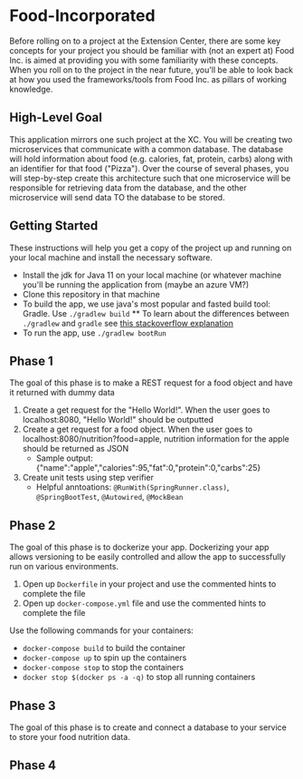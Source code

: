 # Food-Incorporated
Before rolling on to a project at the Extension Center, there are some key concepts for your project you should be familiar with (not an expert at) Food Inc. is aimed at providing you with some familiarity with these concepts. When you roll on to the project in the near future, you'll be able to look back at how you used the frameworks/tools from Food Inc. as pillars of working knowledge.

## High-Level Goal
This application mirrors one such project at the XC. You will be creating two microservices that communicate with a common database. The database will hold information about food (e.g. calories, fat, protein, carbs) along with an identifier for that food ("Pizza"). Over the course of several phases, you will step-by-step create this architecture such that one microservice will be responsible for retrieving data from the database, and the other microservice will send data TO the database to be stored.

## Getting Started
These instructions will help you get a copy of the project up and running on your local machine and install the necessary software.
* Install the jdk for Java 11 on your local machine (or whatever machine you'll be running the application from (maybe an azure VM?)
* Clone this repository in that machine
* To build the app, we use java's most popular and fasted build tool: Gradle. Use `./gradlew build`
** To learn about the differences between `./gradlew` and `gradle` see [this stackoverflow explanation](https://stackoverflow.com/a/39627421)
* To run the app, use `./gradlew bootRun`


## Phase 1
The goal of this phase is to make a REST request for a food object and have it returned with dummy data 
1. Create a get request for the "Hello World!". When the user goes to localhost:8080, "Hello World!" should be outputted
2. Create a get request for a food object. When the user goes to localhost:8080/nutrition?food=apple, nutrition information for the apple should be returned as JSON
   * Sample output: {"name":"apple","calories":95,"fat":0,"protein":0,"carbs":25}
3. Create unit tests using step verifier
   * Helpful anntoations: `@RunWith(SpringRunner.class)`, `@SpringBootTest`, `@Autowired`, `@MockBean`
  

## Phase 2
The goal of this phase is to dockerize your app. Dockerizing your app allows versioning to be easily controlled and allow the app to successfully run on various environments. 
1. Open up `Dockerfile` in your project and use the commented hints to complete the file
2. Open up `docker-compose.yml` file and use the commented hints to complete the file

Use the following commands for your containers:
* `docker-compose build` to build the container
* `docker-compose up` to spin up the containers
* `docker-compose stop` to stop the containers
* `docker stop $(docker ps -a -q)` to stop all running containers

## Phase 3
The goal of this phase is to create and connect a database to your service to store your food nutrition data.

## Phase 4

